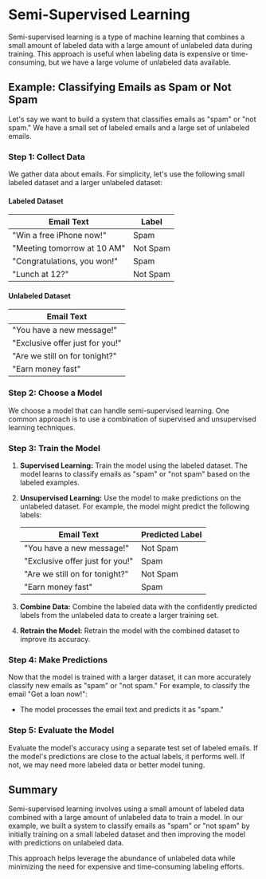 
# Semi-Supervised Learning

Semi-supervised learning is a type of machine learning that combines a small amount of labeled data with a large amount of unlabeled data during training. This approach is useful when labeling data is expensive or time-consuming, but we have a large volume of unlabeled data available.

## Example: Classifying Emails as Spam or Not Spam

Let's say we want to build a system that classifies emails as "spam" or "not spam." We have a small set of labeled emails and a large set of unlabeled emails.

### Step 1: Collect Data

We gather data about emails. For simplicity, let's use the following small labeled dataset and a larger unlabeled dataset:

#### Labeled Dataset

| Email Text                  | Label  |
|-----------------------------|--------|
| "Win a free iPhone now!"    | Spam   |
| "Meeting tomorrow at 10 AM" | Not Spam |
| "Congratulations, you won!" | Spam   |
| "Lunch at 12?"              | Not Spam |

#### Unlabeled Dataset

| Email Text                  |
|-----------------------------|
| "You have a new message!"   |
| "Exclusive offer just for you!" |
| "Are we still on for tonight?" |
| "Earn money fast"           |

### Step 2: Choose a Model

We choose a model that can handle semi-supervised learning. One common approach is to use a combination of supervised and unsupervised learning techniques.

### Step 3: Train the Model

1. **Supervised Learning:** Train the model using the labeled dataset. The model learns to classify emails as "spam" or "not spam" based on the labeled examples.

2. **Unsupervised Learning:** Use the model to make predictions on the unlabeled dataset. For example, the model might predict the following labels:

   | Email Text                      | Predicted Label |
   |---------------------------------|-----------------|
   | "You have a new message!"       | Not Spam        |
   | "Exclusive offer just for you!" | Spam            |
   | "Are we still on for tonight?"  | Not Spam        |
   | "Earn money fast"               | Spam            |

3. **Combine Data:** Combine the labeled data with the confidently predicted labels from the unlabeled data to create a larger training set.

4. **Retrain the Model:** Retrain the model with the combined dataset to improve its accuracy.

### Step 4: Make Predictions

Now that the model is trained with a larger dataset, it can more accurately classify new emails as "spam" or "not spam." For example, to classify the email "Get a loan now!":

- The model processes the email text and predicts it as "spam."

### Step 5: Evaluate the Model

Evaluate the model's accuracy using a separate test set of labeled emails. If the model's predictions are close to the actual labels, it performs well. If not, we may need more labeled data or better model tuning.

## Summary

Semi-supervised learning involves using a small amount of labeled data combined with a large amount of unlabeled data to train a model. In our example, we built a system to classify emails as "spam" or "not spam" by initially training on a small labeled dataset and then improving the model with predictions on unlabeled data.

This approach helps leverage the abundance of unlabeled data while minimizing the need for expensive and time-consuming labeling efforts.
